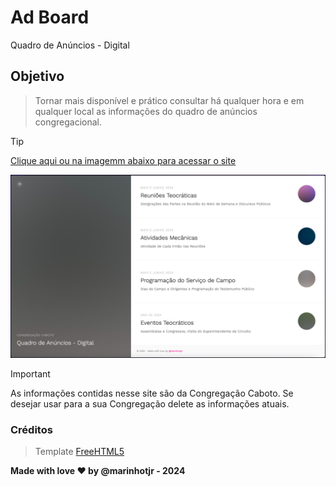 # Ad Board
Quadro de Anúncios - Digital

## Objetivo
> Tornar mais disponível e prático consultar há qualquer hora e em qualquer local as informações do quadro de anúncios congregacional.

> [!TIP]
> [Clique aqui ou na imagemm abaixo para acessar o site](https://mamrinhotjr.github.io/adboard/)

[![Captura do Site](./assets/images/adboard.png)](https://mamrinhotjr.github.io/adboard/)

> [!IMPORTANT]
> As informações contidas nesse site são da Congregação Caboto. Se desejar usar para a sua Congregação delete as informações atuais.

### Créditos
> Template [FreeHTML5](http://freehtml5.co/)

**Made with love :heart: by @marinhotjr - 2024**